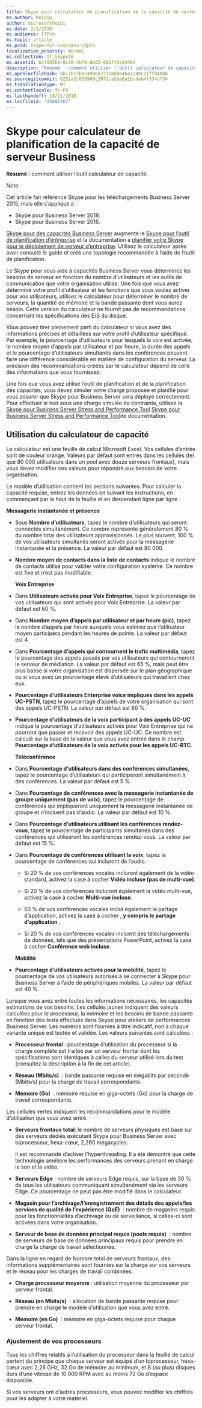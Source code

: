 ```yaml
---
title: Skype pour calculateur de planification de la capacité de serveur Business
ms.author: heidip
author: microsoftheidi
ms.date: 2/1/2018
ms.audience: ITPro
ms.topic: article
ms.prod: skype-for-business-itpro
localization_priority: Normal
ms.collection: IT_Skype16
ms.assetid: bc4d93b1-0c38-4bf8-8b65-692ff3e2446d
description: 'Résumé : comment utiliser l’outil calculateur de capacité.'
ms.openlocfilehash: bb17bc7b024900627318dd64b41249c21ff8488b
ms.sourcegitcommit: 6251a2c659909c3972ca2ea0a2bcdab4f334df34
ms.translationtype: MT
ms.contentlocale: fr-FR
ms.lasthandoff: 10/22/2018
ms.locfileid: "25692767"
---
```

# <a name="skype-for-business-server-capacity-planning-calculator"></a>Skype pour calculateur de planification de la capacité de serveur Business
 
**Résumé :** comment utiliser l’outil calculateur de capacité.

> [!NOTE]
> Cet article fait référence Skype pour les téléchargements Business Server 2015, mais elle s’applique à :
> - Skype pour Business Server 2019.
> - Skype pour Business Server 2015.
  
[Skype pour des capacités Business Server](https://www.microsoft.com/en-us/download/details.aspx?id=51196) augmente le [Skype pour l’outil de planification d’entreprise](https://www.microsoft.com/en-us/download/details.aspx?id=50357) et la documentation à [planifier votre Skype pour le déploiement de serveur d’entreprise](https://technet.microsoft.com/en-us/library/dn951427). Utilisez le calculateur après avoir consulté le guide et créé une topologie recommandée à l’aide de l’outil de planification.
  
Le Skype pour vous aide à capacités Business Server vous déterminez les besoins de serveur en fonction du nombre d’utilisateurs et les outils de communication que votre organisation utilise. Une fois que vous avez déterminé votre profil d’utilisateur et les fonctions que vous voulez activer pour vos utilisateurs, utilisez le calculateur pour déterminer le nombre de serveurs, la quantité de mémoire et la bande passante dont vous aurez besoin. Cette version du calculateur ne fournit pas de recommandations concernant les spécifications des E/S du disque.
  
Vous pouvez tirer pleinement parti du calculateur si vous avez des informations précises et détaillées sur votre profil d’utilisateur spécifique. Par exemple, le pourcentage d’utilisateurs pour lesquels la voix est activée, le nombre moyen d’appels par utilisateur et par heure, la durée des appels et le pourcentage d’utilisateurs simultanés dans les conférences peuvent faire une différence considérable en matière de configuration du serveur. La précision des recommandations créées par le calculateur dépend de celle des informations que vous fournissez.
  
Une fois que vous avez utilisé l’outil de planification et de la planification des capacités, vous devez simuler votre charge proposée et planifié pour vous assurer que Skype pour Business Server sera déployé correctement. Pour effectuer le test sous une charge simulée de contrainte, utilisez la [Skype pour Business Server Stress and Performance Tool](https://www.microsoft.com/en-us/download/details.aspx?id=50367) [Skype pour Business Server Stress and Performance Tool](https://technet.microsoft.com/en-us/library/mt631400.aspx)de documentation.
  
## <a name="using-the-capacity-calculator"></a>Utilisation du calculateur de capacité

Le calculateur est une feuille de calcul Microsoft Excel. Vos cellules d’entrée sont de couleur orange. Valeurs par défaut sont entrés dans les cellules (tel que 80 000 utilisateurs dans un pool avec douze serveurs frontaux), mais vous devez modifier ces valeurs pour répondre aux besoins de votre organisation. 
  
Le modèle d’utilisation contient les sections suivantes. Pour calculer la capacité requise, entrez les données en suivant les instructions, en commençant par le haut de la feuille et en descendant ligne par ligne : 
  
 **Messagerie instantanée et présence**
  
- Sous **Nombre d’utilisateurs**, tapez le nombre d’utilisateurs qui seront connectés simultanément. Ce nombre représente généralement 80 % du nombre total des utilisateurs approvisionnés. Le plus souvent, 100 % de vos utilisateurs simultanés seront activés pour la messagerie instantanée et la présence. La valeur par défaut est 80 000.
    
- **Nombre moyen de contacts dans la liste de contacts** indique le nombre de contacts utilisé pour valider votre configuration système. Ce nombre est fixe et n’est pas modifiable.
    
  **Voix Entreprise**
  
- Dans **Utilisateurs activés pour Voix Entreprise**, tapez le pourcentage de vos utilisateurs qui sont activés pour Voix Entreprise. La valeur par défaut est 60 %. 
    
- Dans **Nombre moyen d’appels par utilisateur et par heure (pic)**, tapez le nombre d’appels par heure auxquels vous estimez que l’utilisateur moyen participera pendant les heures de pointe. La valeur par défaut est 4. 
    
- Dans **Pourcentage d’appels qui contournent le trafic multimédia**, tapez le pourcentage des appels passés par vos utilisateurs qui contourneront le serveur de médiation. La valeur par défaut est 65 %, mais peut être plus basse si votre organisation est dispersée sur le plan géographique ou si vous avez un pourcentage élevé d’utilisateurs qui travaillent chez eux.
    
- **Pourcentage d’utilisateurs Enterprise voice impliqués dans les appels UC-PSTN**, tapez le pourcentage d’appels de votre organisation qui sont des appels UC-PSTN. La valeur par défaut est 60 %.
    
- **Pourcentage d’utilisateurs de la voix participant à des appels UC-UC** indique le pourcentage d’utilisateurs activés pour Voix Entreprise qui ne pourront que passer et recevoir des appels UC-UC. Ce nombre est calculé sur la base de la valeur que vous avez entrée dans le champ **Pourcentage d’utilisateurs de la voix activés pour les appels UC-RTC**. 
    
  **Téléconférence**
  
- Dans **Pourcentage d’utilisateurs dans des conférences simultanées**, tapez le pourcentage d’utilisateurs qui participeront simultanément à des conférences. La valeur par défaut est 5 %. 
    
- Dans **Pourcentage de conférences avec la messagerie instantanée de groupe uniquement (pas de voix)**, tapez le pourcentage de conférences qui impliqueront uniquement la messagerie instantanée de groupe et n’incluent pas d’audio. La valeur par défaut est 10 %.
    
- Dans **Pourcentage d’utilisateurs utilisant les conférences rendez-vous**, tapez le pourcentage de participants simultanés dans des conférences qui utiliseront les conférences rendez-vous. La valeur par défaut est 15 %.
    
- Dans **Pourcentage de conférences utilisant la voix**, tapez le pourcentage de conférences qui incluront de l’audio. 
    
  - Si 20 % de vos conférences vocales incluront également de la vidéo standard, activez la case à cocher **Vidéo incluse (pas de multi-vue)**.
    
  - Si 20 % de vos conférences incluront également la vidéo multi-vue, activez la case à cocher **Multi-vue incluse**.
    
  - 50 % de vos conférences vocales inclut également le partage d’application, activez la case à cocher **, y compris le partage d’application** .
    
  - Si 20 % de vos conférences vocales incluent des téléchargements de données, tels que des présentations PowerPoint, activez la case à cocher **Conférence web incluse**.
    
  **Mobilité**
  
- **Pourcentage d’utilisateurs activés pour la mobilité**, tapez le pourcentage de vos utilisateurs autorisés à se connecter à Skype pour Business Server à l’aide de périphériques mobiles. La valeur par défaut est 40 %. 
    
Lorsque vous avez entré toutes les informations nécessaires, les capacités estimations de vos besoins. Les cellules jaunes indiquent des valeurs calculées pour le processeur, la mémoire et les besoins de bande passante en fonction des tests effectués dans Skype pour ateliers de performances Business Server. Les numéros sont fournies à titre indicatif, non à chaque variante unique est testée et validée. Les valeurs suivantes sont calculées : 
  
- **Processeur frontal** : pourcentage d’utilisation du processeur si la charge complète est traitée par un serveur frontal dont les spécifications sont identiques à celles du serveur utilisé lors du test (consultez la description à la fin de cet article).
    
- **Réseau (Mbits/s)**  : bande passante requise en mégabits par seconde (Mbits/s) pour la charge de travail correspondante.
    
- **Mémoire (Go)**  : mémoire requise en giga-octets (Go) pour la charge de travail correspondante.
    
Les cellules vertes indiquent les recommandations pour le modèle d’utilisation que vous avez entré. 
  
- **Serveurs frontaux total**: le nombre de serveurs physiques est basé sur des serveurs dédiés exécutant Skype pour Business Server avec biprocesseur, hexa-cœur, 2,260 mégacycles.
    
    Il est recommandé d’activer l’hyperthreading. Il a été démontré que cette technologie améliore les performances des serveurs prenant en charge le son et la vidéo.
    
- **Serveurs Edge** : nombre de serveurs Edge requis, sur la base de 30 % de tous les utilisateurs communiquant simultanément via les serveurs Edge. Ce pourcentage ne peut pas être modifié dans le calculateur. 
    
- **Magasin pour l’archivage/l’enregistrement des détails des appels/les services de qualité de l’expérience (QoE)**  : nombre de magasins requis pour les fonctionnalités d’archivage ou de surveillance, si celles-ci sont activées dans votre organisation.
    
- **Serveur de base de données principal requis (pools requis)**  : nombre de serveurs de base de données principaux requis pour prendre en charge la charge de travail sélectionnée.
    
Dans la ligne en regard de Nombre total de serveurs frontaux, des informations supplémentaires sont fournies sur la charge sur vos serveurs et le réseau pour les charges de travail combinées.
  
- **Charge processeur moyenne** : utilisation moyenne du processeur par serveur frontal.
    
- **Réseau (en Mbits/s)**  : allocation de bande passante requise pour prendre en charge le modèle d’utilisation que vous avez entré.
    
- **Mémoire (en Go)**  : mémoire en giga-octets requise pour chaque serveur frontal.
    
### <a name="adjusting-for-your-processors"></a>Ajustement de vos processeurs

Tous les chiffres relatifs à l’utilisation du processeur dans la feuille de calcul partent du principe que chaque serveur est équipé d’un biprocesseur, hexa-cœur avec 2,26 GHz, 32 Go de mémoire au minimum, et 8 (ou plus) disques durs d’une vitesse de 10 000 RPM avec au moins 72 Go d’espace disponible. 
  
Si vos serveurs ont d’autres processeurs, vous pouvez modifier les chiffres pour les adapter à votre matériel.
  

